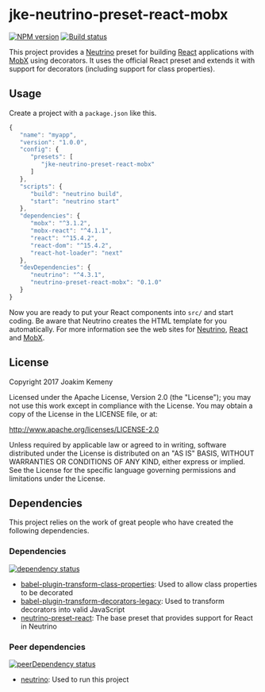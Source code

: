 # jke-neutrino-preset-react-mobx
[![NPM version](https://img.shields.io/npm/v/jke-neutrino-preset-react-mobx.svg)](https://www.npmjs.com/package/jke-neutrino-preset-react-mobx) [![Build status](https://img.shields.io/travis/joakimkemeny/jke-neutrino-preset-react-mobx/master.svg)](https://travis-ci.org/joakimkemeny/jke-neutrino-preset-react-mobx)

This project provides a [Neutrino](https://neutrino.js.org) preset for building [React](https://facebook.github.io/react) applications with [MobX](https://mobx.js.org) using decorators. It uses the official React preset and extends it with support for decorators (including support for class properties).

## Usage

Create a project with a `package.json` like this.

```javascript
{
   "name": "myapp",
   "version": "1.0.0",
   "config": {
      "presets": [
         "jke-neutrino-preset-react-mobx"
      ]
   },
   "scripts": {
      "build": "neutrino build",
      "start": "neutrino start"
   },
   "dependencies": {
      "mobx": "^3.1.2",
      "mobx-react": "^4.1.1",
      "react": "^15.4.2",
      "react-dom": "^15.4.2",
      "react-hot-loader": "next"
   },
   "devDependencies": {
      "neutrino": "^4.3.1",
      "neutrino-preset-react-mobx": "0.1.0"
   }
}
```

Now you are ready to put your React components into `src/` and start coding. Be aware that Neutrino creates the HTML template for you automatically. For more information see the web sites for [Neutrino](https://neutrino.js.org), [React](https://facebook.github.io/react) and [MobX](https://mobx.js.org).

## License
Copyright 2017 Joakim Kemeny

Licensed under the Apache License, Version 2.0 (the "License"); you may not use this work except in compliance with the License. You may obtain a copy of the License in the LICENSE file, or at:

<http://www.apache.org/licenses/LICENSE-2.0>

Unless required by applicable law or agreed to in writing, software distributed under the License is distributed on an "AS IS" BASIS, WITHOUT WARRANTIES OR CONDITIONS OF ANY KIND, either express or implied. See the License for the specific language governing permissions and limitations under the License.

## Dependencies
This project relies on the work of great people who have created the following dependencies.

### Dependencies
[![dependency status](https://img.shields.io/david/joakimkemeny/jke-neutrino-preset-react-mobx/master.svg)](https://david-dm.org/joakimkemeny/jke-neutrino-preset-react-mobx/master#info=dependencies)

- [babel-plugin-transform-class-properties](https://www.npmjs.com/package/babel-plugin-transform-class-properties): Used to allow class properties to be decorated
- [babel-plugin-transform-decorators-legacy](https://www.npmjs.com/package/babel-plugin-transform-decorators-legacy): Used to transform decorators into valid JavaScript
- [neutrino-preset-react](https://www.npmjs.com/package/neutrino-preset-react): The base preset that provides support for React in Neutrino

### Peer dependencies
[![peerDependency status](https://img.shields.io/david/peer/joakimkemeny/jke-neutrino-preset-react-mobx/master.svg)](https://david-dm.org/joakimkemeny/jke-neutrino-preset-react-mobx/master#info=peerDependencies)

- [neutrino](https://www.npmjs.com/package/neutrino): Used to run this project
